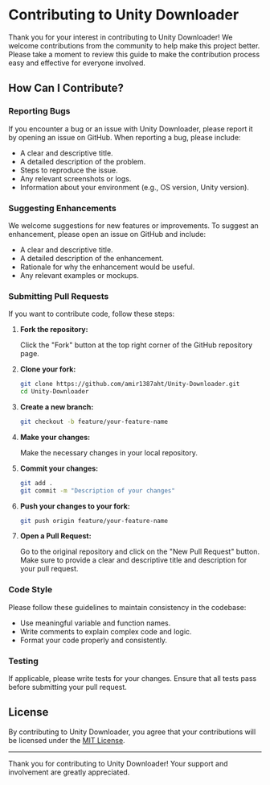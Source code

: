 # Contributing to Unity Downloader

Thank you for your interest in contributing to Unity Downloader! We welcome contributions from the community to help make this project better. Please take a moment to review this guide to make the contribution process easy and effective for everyone involved.

## How Can I Contribute?

### Reporting Bugs

If you encounter a bug or an issue with Unity Downloader, please report it by opening an issue on GitHub. When reporting a bug, please include:

- A clear and descriptive title.
- A detailed description of the problem.
- Steps to reproduce the issue.
- Any relevant screenshots or logs.
- Information about your environment (e.g., OS version, Unity version).

### Suggesting Enhancements

We welcome suggestions for new features or improvements. To suggest an enhancement, please open an issue on GitHub and include:

- A clear and descriptive title.
- A detailed description of the enhancement.
- Rationale for why the enhancement would be useful.
- Any relevant examples or mockups.

### Submitting Pull Requests

If you want to contribute code, follow these steps:

1. **Fork the repository:**

    Click the "Fork" button at the top right corner of the GitHub repository page.

2. **Clone your fork:**

    ```bash
    git clone https://github.com/amir1387aht/Unity-Downloader.git
    cd Unity-Downloader
    ```

3. **Create a new branch:**

    ```bash
    git checkout -b feature/your-feature-name
    ```

4. **Make your changes:**

    Make the necessary changes in your local repository.

5. **Commit your changes:**

    ```bash
    git add .
    git commit -m "Description of your changes"
    ```

6. **Push your changes to your fork:**

    ```bash
    git push origin feature/your-feature-name
    ```

7. **Open a Pull Request:**

    Go to the original repository and click on the "New Pull Request" button. Make sure to provide a clear and descriptive title and description for your pull request.

### Code Style

Please follow these guidelines to maintain consistency in the codebase:

- Use meaningful variable and function names.
- Write comments to explain complex code and logic.
- Format your code properly and consistently.

### Testing

If applicable, please write tests for your changes. Ensure that all tests pass before submitting your pull request.

## License

By contributing to Unity Downloader, you agree that your contributions will be licensed under the [MIT License](LICENSE).

---

Thank you for contributing to Unity Downloader! Your support and involvement are greatly appreciated.
